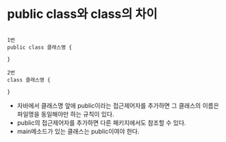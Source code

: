 # public class와 class의 차이
```

1번
public class 클래스명 {

}

2번
class 클래스명 {

}
```

- 자바에서 클래스명 앞에 public이라는 접근제어자를 추가하면 그 클래스의 이름은 파일명을 동일해야만 하는 규칙이 있다.
- public의 접근제어자를 추가하면 다른 패키지에서도 참조할 수 있다.
- main메소드가 있는 클래스는 public이여야 한다.


